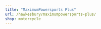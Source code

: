 ```yaml
---
title: "MaximumPowersports Plus"
url: /hawkesbury/maximumpowersports-plus/
shop: motorcycle
---
```

